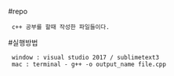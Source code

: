 #repo
     
     c++ 공부를 할때 작성한 파일들이다.


#실행방법
     
     window : visual studio 2017 / sublimetext3
     mac : terminal - g++ -o output_name file.cpp

